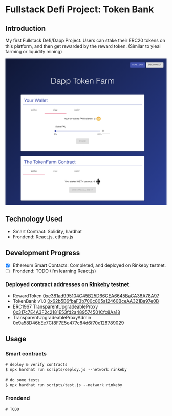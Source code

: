 # Fullstack Defi Project: Token Bank

## Introduction

My first Fullstack Defi/Dapp Project.
Users can stake their ERC20 tokens on this platform, and then get rewarded by the reward token. (Similar to yieal farming or liquidity mining)

![web ui](./frond_end/UI.png)

## Technology Used

- Smart Contract: Solidity, hardhat
- Frondend: React.js, ethers.js

## Development Progress

- [x] Ethereum Smart Contacts: Completed, and deployed on Rinkeby testnet.
- [ ] Frondend: TODO (I'm learning React.js)

### Deployed contract addresses on Rinkeby testnet

- RewardToken [0xe381ad995104C45B25D66CEA6645BaCA38A78A97](https://rinkeby.etherscan.io/address/0xe381ad995104C45B25D66CEA6645BaCA38A78A97)
- TokenBank v1.0 [0x62b5B6fbaF3b700c805a12460BceAA321Ba97e0B](https://rinkeby.etherscan.io/address/0x62b5B6fbaF3b700c805a12460BceAA321Ba97e0B)
- ERC1967 TransparentUpgradeableProxy [0x317c7E4A3F2c2181E53fd2a489574501Cfc8Aa18](https://rinkeby.etherscan.io/address/0x317c7E4A3F2c2181E53fd2a489574501Cfc8Aa18)
- TransparentUpgradeableProxyAdmin [0x9a58D46bEe7Cf8F7E5e477c84d6f70e128789029](https://rinkeby.etherscan.io/address/0x9a58D46bEe7Cf8F7E5e477c84d6f70e128789029)

## Usage

### Smart contracts

```shell
# deploy & verify contracts
$ npx hardhat run scripts/deploy.js --network rinkeby

# do some tests
$ npx hardhat run scripts/test.js --network rinkeby

```

### Frondend

```shell
# TODO
```
